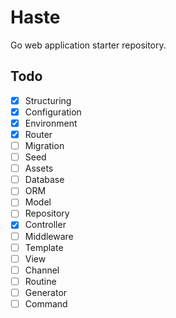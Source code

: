 # Haste

Go web application starter repository.

## Todo

- [x] Structuring
- [x] Configuration
- [x] Environment
- [x] Router
- [ ] Migration
- [ ] Seed
- [ ] Assets
- [ ] Database
- [ ] ORM
- [ ] Model
- [ ] Repository
- [x] Controller
- [ ] Middleware
- [ ] Template
- [ ] View
- [ ] Channel
- [ ] Routine
- [ ] Generator
- [ ] Command
